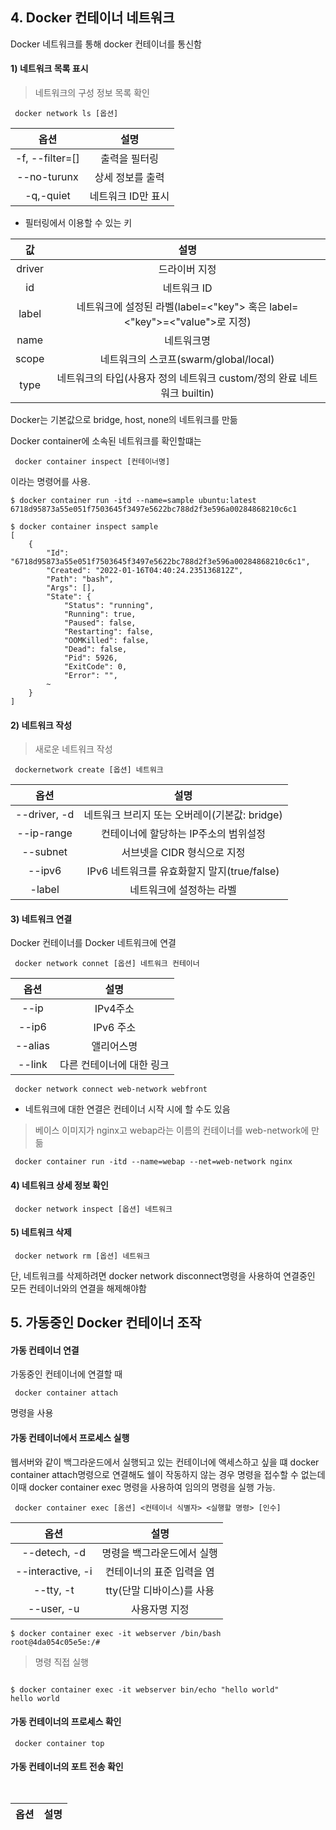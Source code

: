  ## 4. Docker 컨테이너 네트워크

Docker 네트워크를 통해 docker 컨테이너를 통신함

#### 1) 네트워크 목록 표시

> 네트워크의 구성 정보 목록 확인
<pre><code> docker network ls [옵션] </code></pre>
옵션|설명
:---:|:---:
-f, --filter=[]|출력을 필터링
--no-turunx|상세 정보를 출력
-q,-quiet|네트워크 ID만 표시

* 필터링에서 이용할 수 있는 키

값|설명
:---:|:---:
driver|드라이버 지정
id|네트워크 ID
label|네트워크에 설정된 라벨(label=<"key"> 혹은 label=<"key">=<"value">로 지정)
name|네트워크명
scope|네트워크의 스코프(swarm/global/local)
type|네트워크의 타입(사용자 정의 네트워크 custom/정의 완료 네트워크 builtin)

Docker는 기본값으로 bridge, host, none의 네트워크를 만듦

Docker container에 소속된 네트워크를 확인할떄는
<pre><code> docker container inspect [컨테이너명] </code></pre>
이라는 명령어를 사용.

<pre><code>$ docker container run -itd --name=sample ubuntu:latest
6718d95873a55e051f7503645f3497e5622bc788d2f3e596a00284868210c6c1

$ docker container inspect sample
[
    {
        "Id": "6718d95873a55e051f7503645f3497e5622bc788d2f3e596a00284868210c6c1",
        "Created": "2022-01-16T04:40:24.235136812Z",
        "Path": "bash",
        "Args": [],
        "State": {
            "Status": "running",
            "Running": true,
            "Paused": false,
            "Restarting": false,
            "OOMKilled": false,
            "Dead": false,
            "Pid": 5926,
            "ExitCode": 0,
            "Error": "",
        ~
    }
]
</code></pre>

#### 2) 네트워크 작성

>새로운 네트워크 작성

<pre><code> dockernetwork create [옵션] 네트워크 </code></pre>
옵션|설명
:---:|:---:
--driver, -d|네트워크 브리지 또는 오버레이(기본값: bridge)
--ip-range|컨테이너에 할당하는 IP주소의 범위설정
--subnet|서브넷을 CIDR 형식으로 지정
--ipv6|IPv6 네트워크를 유효화할지 말지(true/false)
-label|네트워크에 설정하는 라벨

#### 3) 네트워크 연결

Docker 컨테이너를 Docker 네트워크에 연결

<pre><code> docker network connet [옵션] 네트워크 컨테이너 </code></pre>
옵션|설명
:---:|:---:
--ip|IPv4주소
--ip6|IPv6 주소
--alias|앨리어스명
--link|다른 컨테이너에 대한 링크

<pre><code> docker network connect web-network webfront </code></pre>

* 네트워크에 대한 연결은 컨테이너 시작 시에 할 수도 있음
>베이스 이미지가 nginx고 webap라는 이름의 컨테이너를 web-network에 만듦
<pre><code> docker container run -itd --name=webap --net=web-network nginx </code></pre>

#### 4) 네트워크 상세 정보 확인

<pre><code> docker network inspect [옵션] 네트워크 </code></pre>

#### 5) 네트워크 삭제 

<pre><code> docker network rm [옵션] 네트워크 </code></pre>
단, 네트워크를 삭제하려면 docker network disconnect명령을 사용하여 연결중인 모든 컨테이너와의 연결을 해제해야함

## 5. 가동중인 Docker 컨테이너 조작

#### 가동 컨테이너 연결
가동중인  컨테이너에 연결할 때
<pre><code> docker container attach </code></pre>
명령을 사용

#### 가동 컨테이너에서 프로세스 실행
웹서버와 같이 백그라운드에서 실행되고 있는 컨테이너에 액세스하고 싶을 떄 docker container attach명령으로 연결해도 쉘이 작동하지 않는 경우 명령을 접수할 수 없는데 이때 docker container exec 명령을 사용하여 임의의 명령을 실행 가능.
<pre><code> docker container exec [옴션] <컨테이너 식별자> <실행할 명령> [인수] </code></pre>
옵션|설명
:---:|:---:
--detech, -d|명령을 백그라운드에서 실행
--interactive, -i|컨테이너의 표준 입력을 염
--tty, -t|tty(단말 디바이스)를 사용
--user, -u|사용자명 지정

<pre><code>$ docker container exec -it webserver /bin/bash
root@4da054c05e5e:/#
</code></pre>
> 명령 직접 실행
<pre><code>
$ docker container exec -it webserver bin/echo "hello world"
hello world
</code></pre>

#### 가동 컨테이너의 프로세스 확인
<pre><code> docker container top </code></pre>

#### 가동 컨테이너의 포트 전송 확인



<pre><code> </code></pre>
옵션|설명
:---:|:---:
